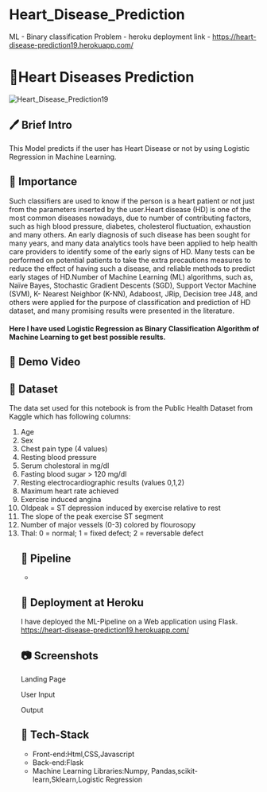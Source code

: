 # Heart_Disease_Prediction
ML - Binary classification Problem -
heroku deployment link - https://heart-disease-prediction19.herokuapp.com/

# 💖Heart Diseases Prediction
![Heart_Disease_Prediction19](https://user-images.githubusercontent.com/84613393/198875295-9295a309-dfbb-4f83-9ce7-753d0188b495.jpeg)

## 🖊 Brief Intro 
This Model predicts if the user has Heart Disease or not by using Logistic Regression in Machine Learning.

## 📌 Importance 
Such classifiers are used to know if the person is a heart patient or not just from the parameters inserted by the user.Heart disease (HD) is one of the most common diseases nowadays, due to number of contributing factors, such as high blood pressure, diabetes, cholesterol fluctuation, exhaustion and many others. An early diagnosis of such disease has been sought for many years, and many data analytics tools have been applied to help health care providers to identify some of the early signs of HD. Many tests can be performed on potential patients to take the extra precautions measures to reduce the effect of having such a disease, and reliable methods to predict early stages of HD.Number of Machine Learning (ML) algorithms, such as, Naïve Bayes, Stochastic Gradient Descents (SGD), Support Vector Machine (SVM), K- Nearest Neighbor (K-NN), Adaboost, JRip, Decision tree J48, and others were applied for the purpose of classification and prediction of HD dataset, and many promising results were presented in the literature. 

#### Here I have used Logistic Regression as Binary Classification Algorithm of Machine Learning to get best possible results.

## 🎥 Demo Video 



## 📄 Dataset
The data set used for this notebook is from the Public Health Dataset from Kaggle which has following columns:
<ol>
<li>Age</li>
<li>Sex</li>
<li>Chest pain type (4 values)</li>
<li>Resting blood pressure</li>
<li>Serum cholestoral in mg/dl</li>
<li>Fasting blood sugar > 120 mg/dl </li>
<li>Resting electrocardiographic results (values 0,1,2) </li>
<li>Maximum heart rate achieved </li>
<li>Exercise induced angina</li>
<li>Oldpeak = ST depression induced by exercise relative to rest</li>
<li>The slope of the peak exercise ST segment</li>
<li>Number of major vessels (0-3) colored by flourosopy</li>
<li>Thal: 0 = normal; 1 = fixed defect; 2 = reversable defect</li>


## 🔁 Pipeline 
<ul>
  <li> </li>
</ul>

## 🎯 Deployment at Heroku
I have deployed the ML-Pipeline on a Web application using Flask.
https://heart-disease-prediction19.herokuapp.com/

## 📷 Screenshots
Landing Page 

User Input

Output


 ## 🔨 Tech-Stack
 <ul>
  <li> Front-end:Html,CSS,Javascript </li>
  <li> Back-end:Flask </li>
  <li> Machine Learning Libraries:Numpy, Pandas,scikit-learn,Sklearn,Logistic Regression</li>
 </ul>

